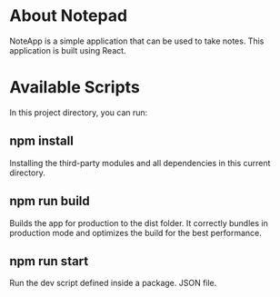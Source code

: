 <h1>About Notepad</h1>

NoteApp is a simple application that can be used to take notes.
This application is built using React.


<h1>Available Scripts</h1>

In this project directory, you can run:

<h2>npm install</h2>
Installing the third-party modules and all dependencies in this current directory.

<h2>npm run build</h2>
Builds the app for production to the dist folder.
It correctly bundles in production mode and optimizes the build for the best performance.

<h2>npm run start</h2>
Run the dev script defined inside a package. JSON file.
